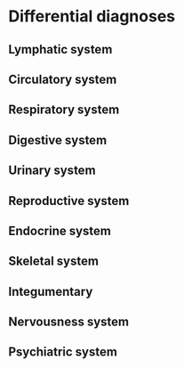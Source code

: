 # Differential diagnoses

## Lymphatic system

## Circulatory system

## Respiratory system

## Digestive system

## Urinary system

## Reproductive system

## Endocrine system

## Skeletal system

## Integumentary

## Nervousness system

## Psychiatric system
